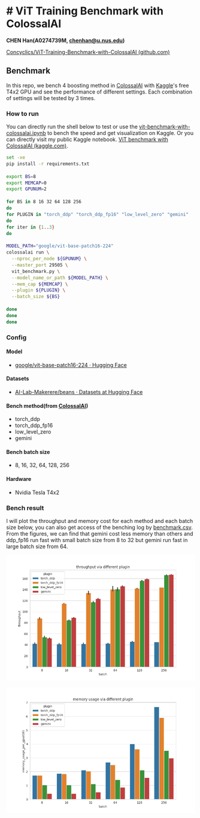 # # ViT Training Benchmark with ColossalAI

**CHEN Han(A0274739M, chenhan@u.nus.edu)**

[Concyclics/ViT-Training-Benchmark-with-ColossalAI (github.com)](https://github.com/Concyclics/ViT-Training-Benchmark-with-ColossalAI)

## Benchmark

In this repo, we bench 4 boosting method in [ColossalAI](https://github.com/hpcaitech/ColossalAI) with [Kaggle](https://www.kaggle.com)'s free T4x2 GPU and see the performance of different settings. Each combination of settings will be tested by 3 times.

### How to run

You can directly run the shell below to test or use the [vit-benchmark-with-colossalai.ipynb](./vit-benchmark-with-colossalai.ipynb) to bench the speed and get visualization on Kaggle. Or you can directly visit my public Kaggle notebook. [ViT benchmark with ColossalAI (kaggle.com)](https://www.kaggle.com/code/concyclics/vit-benchmark-with-colossalai/notebook).

```bash
set -xe
pip install -r requirements.txt

export BS=8
export MEMCAP=0
export GPUNUM=2

for BS in 8 16 32 64 128 256
do
for PLUGIN in "torch_ddp" "torch_ddp_fp16" "low_level_zero" "gemini"
do
for iter in {1..3} 
do

MODEL_PATH="google/vit-base-patch16-224"
colossalai run \
  --nproc_per_node ${GPUNUM} \
  --master_port 29505 \
  vit_benchmark.py \
  --model_name_or_path ${MODEL_PATH} \
  --mem_cap ${MEMCAP} \
  --plugin ${PLUGIN} \
  --batch_size ${BS}

done
done
done
```

### Config

#### Model

* [google/vit-base-patch16-224 · Hugging Face](https://huggingface.co/google/vit-base-patch16-224)

#### Datasets

* [AI-Lab-Makerere/beans · Datasets at Hugging Face](https://huggingface.co/datasets/AI-Lab-Makerere/beans)

#### Bench method(from [ColossalAI](https://github.com/hpcaitech/ColossalAI))

* torch_ddp
* torch_ddp_fp16
* low_level_zero
* gemini

#### Bench batch size

* 8, 16, 32, 64, 128, 256

#### Hardware

* Nvidia Tesla T4x2

### Bench result

I will plot the throughput and memory cost for each method and each batch size below, you can also get access of the benching log by [benchmark.csv](./benchmark.csv). From the figures, we can find that gemini cost less memory than others and ddp_fp16 run fast with small batch size from 8 to 32 but gemini run fast in large batch size from 64.

![throughput](images/throughput.png)

![memory](images/memory.png)
